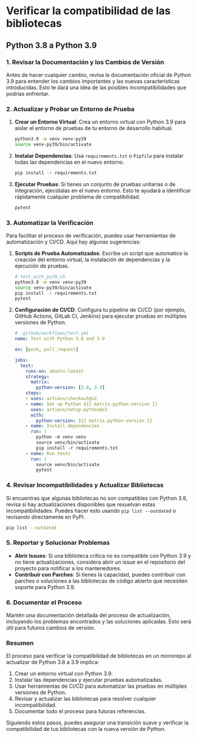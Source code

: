 # Verificar la compatibilidad de las bibliotecas

## Python 3.8 a Python 3.9

### 1. Revisar la Documentación y los Cambios de Versión

Antes de hacer cualquier cambio, revisa la documentación oficial de Python 3.9 para entender los cambios importantes y las nuevas características introducidas. Esto te dará una idea de las posibles incompatibilidades que podrías enfrentar.

### 2. Actualizar y Probar un Entorno de Prueba

1. **Crear un Entorno Virtual**:
   Crea un entorno virtual con Python 3.9 para aislar el entorno de pruebas de tu entorno de desarrollo habitual.

   ```bash
   python3.9 -m venv venv-py39
   source venv-py39/bin/activate
   ```

2. **Instalar Dependencias**:
   Usa `requirements.txt` o `Pipfile` para instalar todas las dependencias en el nuevo entorno.

   ```bash
   pip install -r requirements.txt
   ```

3. **Ejecutar Pruebas**:
   Si tienes un conjunto de pruebas unitarias o de integración, ejecútalas en el nuevo entorno. Esto te ayudará a identificar rápidamente cualquier problema de compatibilidad.

   ```bash
   pytest
   ```

### 3. Automatizar la Verificación

Para facilitar el proceso de verificación, puedes usar herramientas de automatización y CI/CD. Aquí hay algunas sugerencias:

1. **Scripts de Prueba Automatizados**:
   Escribe un script que automatice la creación del entorno virtual, la instalación de dependencias y la ejecución de pruebas.

   ```bash
   # test_with_py39.sh
   python3.9 -m venv venv-py39
   source venv-py39/bin/activate
   pip install -r requirements.txt
   pytest
   ```

2. **Configuración de CI/CD**:
   Configura tu pipeline de CI/CD (por ejemplo, GitHub Actions, GitLab CI, Jenkins) para ejecutar pruebas en múltiples versiones de Python.

   ```yaml
   # .github/workflows/test.yml
   name: Test with Python 3.8 and 3.9

   on: [push, pull_request]

   jobs:
     test:
       runs-on: ubuntu-latest
       strategy:
         matrix:
           python-version: [3.8, 3.9]
       steps:
       - uses: actions/checkout@v2
       - name: Set up Python ${{ matrix.python-version }}
         uses: actions/setup-python@v2
         with:
           python-version: ${{ matrix.python-version }}
       - name: Install dependencies
         run: |
           python -m venv venv
           source venv/bin/activate
           pip install -r requirements.txt
       - name: Run tests
         run: |
           source venv/bin/activate
           pytest
   ```

### 4. Revisar Incompatibilidades y Actualizar Bibliotecas

Si encuentras que algunas bibliotecas no son compatibles con Python 3.9, revisa si hay actualizaciones disponibles que resuelvan estas incompatibilidades. Puedes hacer esto usando `pip list --outdated` o revisando directamente en PyPI.

```bash
pip list --outdated
```

### 5. Reportar y Solucionar Problemas

- **Abrir Issues**: Si una biblioteca crítica no es compatible con Python 3.9 y no tiene actualizaciones, considera abrir un issue en el repositorio del proyecto para notificar a los mantenedores.
- **Contribuir con Parches**: Si tienes la capacidad, puedes contribuir con parches o soluciones a las bibliotecas de código abierto que necesiten soporte para Python 3.9.

### 6. Documentar el Proceso

Mantén una documentación detallada del proceso de actualización, incluyendo los problemas encontrados y las soluciones aplicadas. Esto será útil para futuros cambios de versión.

### Resumen

El proceso para verificar la compatibilidad de bibliotecas en un monorepo al actualizar de Python 3.8 a 3.9 implica:

1. Crear un entorno virtual con Python 3.9.
2. Instalar las dependencias y ejecutar pruebas automatizadas.
3. Usar herramientas de CI/CD para automatizar las pruebas en múltiples versiones de Python.
4. Revisar y actualizar las bibliotecas para resolver cualquier incompatibilidad.
5. Documentar todo el proceso para futuras referencias.

Siguiendo estos pasos, puedes asegurar una transición suave y verificar la compatibilidad de tus bibliotecas con la nueva versión de Python.